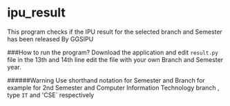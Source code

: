 ipu_result
==========

This program checks if the IPU result for the selected branch and Semester has been released By GGSIPU

###How to run the program?
Download the application and edit <code>result.py</code> file in the 13th and 14th line edit the file with your own Branch and Semester year.

######Warning
Use shorthand notation for Semester and Branch for example for 2nd Semester and Computer Information Technology branch , type
`IT` and 'CSE` respectively


